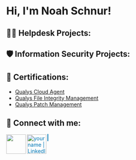 <h1>Hi, I'm Noah Schnur! <a href="https://www.linkedin.com/in/noahschnur"> </a>

<h2>👨‍💻 Helpdesk Projects:</h2>



<h2>🛡️ Information Security Projects:</h2>

  
<h2>📜 Certifications:</h2>

   - [Qualys Cloud Agent](https://github.com/noahschnur/pdfs/blob/main/Cloud_Agent.pdf)
  - [Qualys File Integrity Management](https://github.com/noahschnur/pdfs/blob/main/File_Integrity_Monitoring.pdf)
  - [Qualys Patch Management](https://github.com/noahschnur/pdfs/blob/main/Patch_Management.pdf)
     
 
<h2> 🤳 Connect with me:</h2>

[<a href="mailto:noahschnur@gmail.com" title="gmail icon_created_by_Freepik_Flaticon">
  <img align="left" width="52px" src="https://github.com/noahschnur/noahschnur/assets/77124652/f9ce3b0c-e74e-489b-949e-f14452ee9473" /></a>][email]
[<a href="https://www.linkedin.com/in/noahschnur" style="color: #0077B5; border: 1px solid #0077B5;">
  <img align="left" alt="yourname | LinkedIn" width="52px" src="https://pngmind.com/wp-content/uploads/2019/08/Linkedin-Logo-Png-Transparent-Background-1.png" />
</a>][linkedin]

[email]: noahschnur@gmail.com
[linkedin]: https://www.linkedin.com/in/noahschnur
